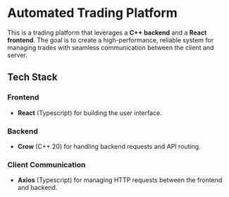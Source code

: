 # Automated Trading Platform

This is a trading platform that leverages a **C++ backend** and a **React frontend**. The goal is to create a high-performance, reliable system for managing trades with seamless communication between the client and server.

## Tech Stack

### Frontend

- **React** (Typescript) for building the user interface.

### Backend

- **Crow** (C++ 20) for handling backend requests and API routing.

### Client Communication

- **Axios** (Typescript) for managing HTTP requests between the frontend and backend.
